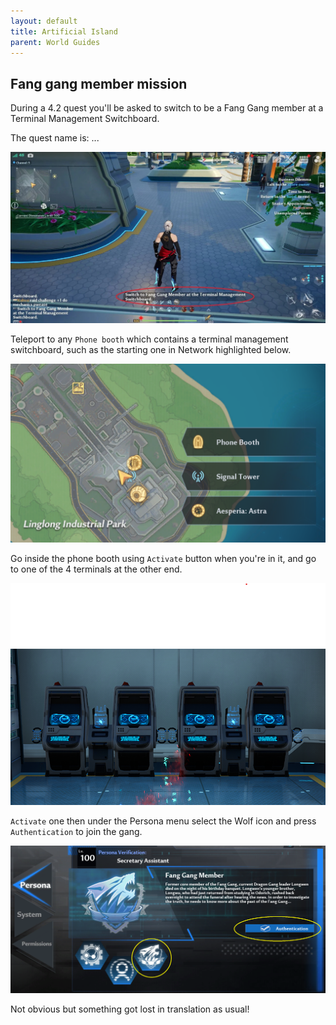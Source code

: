 ```yaml
---
layout: default
title: Artificial Island
parent: World Guides
---
```


## Fang gang member mission

During a 4.2 quest you'll be asked to switch to be a Fang Gang member at a Terminal Management Switchboard.

The quest name is: ...

![](images/fang_gang_member_prompt.jpg)

Teleport to any `Phone booth` which contains a terminal management switchboard, such as the starting one in Network highlighted below.

![](images/phone_booth.png)

Go inside the phone booth using `Activate` button when you're in it, and go to one of the 4 terminals at the other end.

![](images/terminal_management_switchboard.png)

`Activate` one then under the Persona menu select the Wolf icon and press `Authentication` to join the gang.

![](images/fang_gang_authentication.png)

Not obvious but something got lost in translation as usual!
